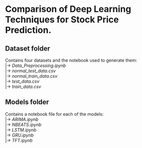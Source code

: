# Comparison of Deep Learning Techniques for Stock Price Prediction.

## Dataset folder
Contains four datasets and the notebook used to generate them: <br />
|-> _Data_Preprocessing.ipynb_ <br />
|-> _normal_test_data.csv_ <br />
|-> _normal_train_data.csv_ <br />
|-> _test_data.csv_ <br />
|-> _train_data.csv_

## Models folder
Contains a notebook file for each of the models: <br />
|-> _ARIMA.ipynb_ <br />
|-> _NBEATS.ipynb_ <br />
|-> _LSTM.ipynb_ <br />
|-> _GRU.ipynb_ <br />
|-> _TFT.ipynb_
